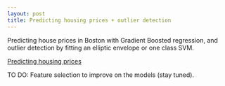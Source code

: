 ```yaml
---
layout: post
title: Predicting housing prices + outlier detection
---
```

Predicting house prices in Boston with Gradient Boosted regression, and outlier detection by fitting an elliptic envelope or one class SVM.

[Predicting housing prices](https://github.com/JoomiK/HousingPrices/blob/master/BostonHousing.ipynb)

TO DO: Feature selection to improve on the models (stay tuned).
